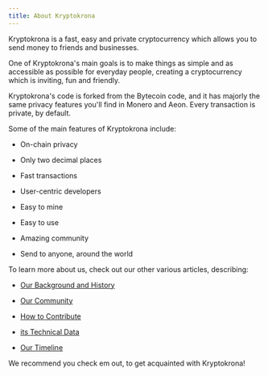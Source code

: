 ```yaml
---
title: About Kryptokrona
---
```


Kryptokrona is a fast, easy and private cryptocurrency which allows you to send money to friends and businesses.

One of Kryptokrona's main goals is to make things as simple and as accessible as possible for everyday people, creating a cryptocurrency which is inviting, fun and friendly.

Kryptokrona's code is forked from the Bytecoin code, and it has majorly the same privacy features you'll find in Monero and Aeon. Every transaction is private, by default.

Some of the main features of Kryptokrona include:

- On-chain privacy

- Only two decimal places

- Fast transactions

- User-centric developers

- Easy to mine

- Easy to use

- Amazing community

- Send to anyone, around the world


To learn more about us, check out our other various articles, describing:

- [Our Background and History](/about/Background-and-History)

- [Our Community](/about/Community)

- [How to Contribute](/about/Contributing)

- [its Technical Data](/about/Technical-Data)

- [Our Timeline](/about/Timeline)

We recommend you check em out, to get acquainted with Kryptokrona!
